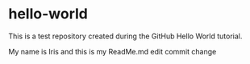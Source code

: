 # hello-world
This is a test repository created during the GitHub Hello World tutorial.


My name is Iris and this is my ReadMe.md edit commit change
